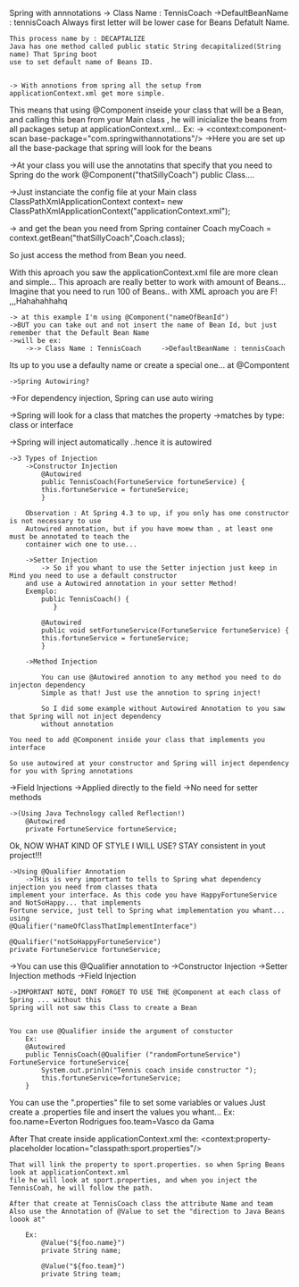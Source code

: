 Spring with annnotations
    -> Class Name : TennisCoach     ->DefaultBeanName : tennisCoach 
    Always first letter will be lower case for Beans Defatult Name.

    This process name by : DECAPTALIZE 
    Java has one method called public static String decapitalized(String name) That Spring boot
    use to set default name of Beans ID.


    -> With annotions from spring all the setup from applicationContext.xml get more simple.
This means that using @Component inseide your class that will be a Bean, and calling this bean from your
Main class , he will inicialize the beans from all packages setup at applicationContext.xml...
Ex:
    ->     <context:component-scan base-package="com.springwithannotations"/>
    ->Here you are set up all the base-package that spring will look for the beans

->At your class you will use the annotatins that specify that you need to Spring do the work
    @Component("thatSillyCoach")
        public Class....

->Just instanciate the config file at your Main class
    ClassPathXmlApplicationContext context= new ClassPathXmlApplicationContext("applicationContext.xml");

-> and get the bean you need from Spring container
    Coach myCoach = context.getBean("thatSillyCoach",Coach.class);

So just access the method from Bean you need.

With this aproach you saw the applicationContext.xml file are more clean and simple... 
This aproach are really better to work with amount of Beans... Imagine that you need to run 100 of Beans..
with XML aproach you are F! ,,,Hahahahhahq

    -> at this example I'm using @Component("nameOfBeanId") 
    ->BUT you can take out and not insert the name of Bean Id, but just remember that the Default Bean Name
    ->will be ex:
        ->-> Class Name : TennisCoach     ->DefaultBeanName : tennisCoach

Its up to you use a defaulty name or create a special one... at  @Compontent


    ->Spring Autowiring?
->For dependency injection, Spring can use auto wiring

->Spring will look for a class that matches the property
    ->matches by type: class or interface
    
->Spring will inject automatically ..hence it is autowired

    ->3 Types of Injection
        ->Constructor Injection
            @Autowired
            public TennisCoach(FortuneService fortuneService) {
            this.fortuneService = fortuneService;
            }

        Observation : At Spring 4.3 to up, if you only has one constructor is not necessary to use
        Autowired annotation, but if you have moew than , at least one must be annotated to teach the
        container wich one to use... 

        ->Setter Injection
            -> So if you whant to use the Setter injection just keep in Mind you need to use a default constructor
        and use a Autowired annotation in your setter Method!
        Exemplo:
            public TennisCoach() {
               }
            
            @Autowired
            public void setFortuneService(FortuneService fortuneService) {
            this.fortuneService = fortuneService;
            }

        ->Method Injection

            You can use @Autowired annotion to any method you need to do injecton dependency
            Simple as that! Just use the annotion to spring inject!

            So I did some example without Autowired Annotation to you saw that Spring will not inject dependency
            without annotation

    You need to add @Component inside your class that implements you interface

    So use autowired at your constructor and Spring will inject dependency for you with Spring annotations

->Field Injections 
    ->Applied directly to the field
    ->No need for setter methods

    ->(Using Java Technology called Reflection!)
        @Autowired
        private FortuneService fortuneService;


Ok, NOW WHAT KIND OF STYLE I WILL USE?
    STAY consistent in yout project!!!


    ->Using @Qualifier Annotation
        ->THis is very important to tells to Spring what dependency injection you need from classes thata
    implement your interface. As this code you have HappyFortuneService and NotSoHappy... that implements
    Fortune service, just tell to Spring what implementation you whant... using
    @Qualifier("nameOfClassThatImplementInterface")

    @Qualifier("notSoHappyFortuneService")
    private FortuneService fortuneService;

->You can use this @Qualifier annotation to
        ->Constructor Injection
        ->Setter Injection methods
        ->Field Injection

    ->IMPORTANT NOTE, DONT FORGET TO USE THE @Component at each class of Spring ... without this
    Spring will not saw this Class to create a Bean
    
    
    You can use @Qualifier inside the argument of constuctor
        Ex:
        @Autowired
        public TennisCoach(@Qualifier ("randomFortuneService") FortuneService fortuneService{
            System.out.prinln("Tennis coach inside constructor ");
            this.fortuneService=fortuneService;
        }

    

You can use the ".properties" file to set some variables or values
Just create a .properties file and insert the values you whant...
    Ex: 
        foo.name=Everton Rodrigues
        foo.team=Vasco da Gama

After That create inside applicationContext.xml the:
    <context:property-placeholder location="classpath:sport.properties"/>

    That will link the property to sport.properties. so when Spring Beans look at applicationContext.xml
    file he will look at sport.properties, and when you inject the TennisCoah, he will follow the path.

    After that create at TennisCoach class the attribute Name and team
    Also use the Annotation of @Value to set the "direction to Java Beans loook at"

        Ex:
            @Value("${foo.name}")
            private String name;

            @Value("${foo.team}")
            private String team;